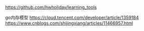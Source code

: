 https://github.com/hwholiday/learning_tools

go内存模型
https://cloud.tencent.com/developer/article/1359184
https://www.cnblogs.com/shijingxiang/articles/11466957.html